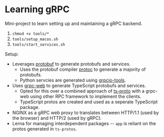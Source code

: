 # Learning gRPC

Mini-project to learn setting up and maintaining a gRPC backend.

1. `chmod +x tools/*`
2. `tools/setup_macos.sh`
3. `tools/start_services.sh`

Setup:
- Leverages [protobuf](https://github.com/protocolbuffers/protobuf) to generate protobufs and services.
  - Uses the protobuf compiler [protoc](https://grpc.io/docs/protoc-installation/) to generate a majority of protobufs.
  - Python servcies are generated using [grpcio-tools](https://pypi.org/project/grpc-tools/).
- Uses [grpc-web](https://github.com/grpc/grpc-web) to generate TypeScript protobufs and services.
  - Opted for this over a combined approach of [ts-proto](https://github.com/stephenh/ts-proto) with a grpc-web using other RPC framework to implement the clients.
  - TypeScript protos are created and used as a seperate TypeScript package.
- NGINX as a gRPC web proxy to translates between HTTP/1.1 (used by the browser) and HTTP/2 (used by gRPC). 
- Lerna for managing interdependent packages -- `app` is reliant on the protos generated in `ts-protos`.